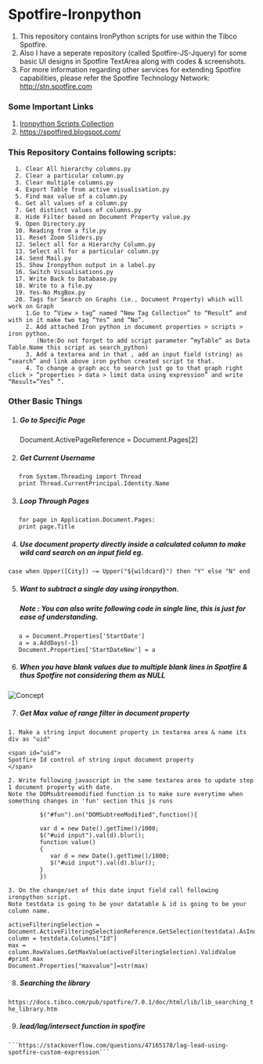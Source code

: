 # Spotfire-Ironpython

1. This repository contains IronPython scripts for use within the Tibco Spotfire.
2. Also I have a seperate repository (called Spotfire-JS-Jquery) for some basic UI designs in Spotfire TextArea along with codes & screenshots.
3. For more information regarding other services for extending Spotfire capabilities, please refer the Spotfire Technology Network: http://stn.spotfire.com

### Some Important Links

   1. [Ironpython Scripts Collection](https://community.tibco.com/wiki/ironpython-scripting-tibco-spotfire)
   2. <https://spotfired.blogspot.com/>


### This Repository Contains following scripts:
      1. Clear All hierarchy columns.py
      2. Clear a particular column.py
      3. Clear multiple columns.py
      4. Export Table from active visualisation.py
      5. Find max value of a column.py
      6. Get all values of a column.py
      7. Get distinct values of columns.py
      8. Hide Filter based on Document Property value.py
      9. Open Directory.py
      10. Reading from a file.py
      11. Reset Zoom Sliders.py
      12. Select all for a Hierarchy Column.py
      13. Select all for a particular column.py
      14. Send Mail.py
      15. Show Ironpython output in a label.py
      16. Switch Visualisations.py
      17. Write Back to Database.py
      18. Write to a file.py
      19. Yes-No MsgBox.py
      20. Tags for Search on Graphs (ie., Document Property) which will work on Graph
         1.Go to “View > tag” named “New Tag Collection” to “Result” and with in it make two tag “Yes” and “No”.
         2.	Add attached Iron python in document properties > scripts > iron python.
            (Note:Do not forget to add script parameter ”myTable” as Data Table.Name this script as search_python)
         3. Add a textarea and in that , add an input field (string) as “search” and link above iron python created script to that.
         4.	To change a graph acc to search just go to that graph right click > “properties > data > limit data using expression” and write “Result=”Yes” ”.

      
### Other Basic Things
1. ##### Go to Specific Page 
   Document.ActivePageReference = Document.Pages[2]
2. ##### Get Current Username
````
   from System.Threading import Thread 
   print Thread.CurrentPrincipal.Identity.Name 
````
3. ##### Loop Through Pages
````
   for page in Application.Document.Pages:
   print page.Title
````
4. ##### Use document property directly inside a calculated column to make wild card search on an input field eg.
````
case when Upper([City]) ~= Upper("${wildcard}") then "Y" else "N" end
````
5. ##### Want to subtract a single day using ironpython. 
   ##### Note : You can also write following code in single line, this is just for ease of understanding.
````
   a = Document.Properties['StartDate']
   a = a.AddDays(-1)
   Document.Properties['StartDateNew'] = a 
````
6. ##### When you have blank values due to multiple blank lines in Spotfire & thus Spotfire not considering them as NULL
![Concept](https://user-images.githubusercontent.com/86184439/126883875-8b48a0dc-d7c5-4041-8c0c-adfddcc0ed69.PNG)

7. ##### Get Max value of range filter in document property
````
1. Make a string input document property in textarea area & name its div as "uid"

<span id="uid">
Spotfire Id control of string input document property
</span>

2. Write following javascript in the same textarea area to update step 1 document property with date. 
Note the DOMsubtreemodified function is to make sure everytime when something changes in 'fun' section this js runs 

         $("#fun").on("DOMSubtreeModified",function(){

         var d = new Date().getTime()/1000;
         $("#uid input").val(d).blur();
         function value()
         {
            var d = new Date().getTime()/1000;
            $("#uid input").val(d).blur();
         }
         })

3. On the change/set of this date input field call following ironpython script. 
Note testdata is going to be your datatable & id is going to be your column name.

activeFilteringSelection = Document.ActiveFilteringSelectionReference.GetSelection(testdata).AsIndexSet()
column = testdata.Columns["Id"]
max = column.RowValues.GetMaxValue(activeFilteringSelection).ValidValue
#print max
Document.Properties["maxvalue"]=str(max)

````
8. ##### Searching the library
```https://docs.tibco.com/pub/spotfire/7.0.1/doc/html/lib/lib_searching_the_library.htm```


9. ##### lead/lag/intersect function in spotfire
````
```https://stackoverflow.com/questions/47165178/lag-lead-using-spotfire-custom-expression```
````

